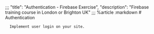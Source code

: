 ;;;
  "title": "Authentication - Firebase Exercise",
  "description": "Firebase training course in London or Brighton UK"
  ;;;
  %article
    :markdown
      # Authentication
  
      Implement user login on your site.
  
